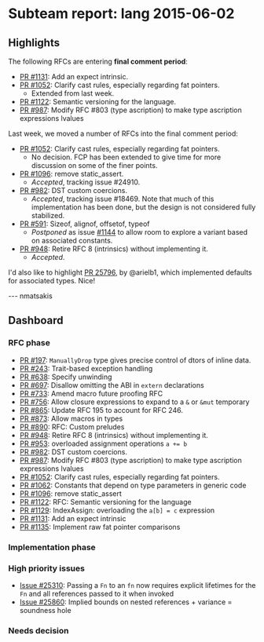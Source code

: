 # Subteam report: lang 2015-06-02

## Highlights

The following RFCs are entering **final comment period**:

- [PR #1131](https://github.com/rust-lang/rfcs/pull/1131):
  Add an expect intrinsic.
- [PR #1052](https://github.com/rust-lang/rfcs/pull/1052):
  Clarify cast rules, especially regarding fat pointers.
  - Extended from last week.
- [PR #1122](https://github.com/rust-lang/rfcs/pull/1122):
  Semantic versioning for the language.
- [PR #987](https://github.com/rust-lang/rfcs/pull/987):
  Modify RFC #803 (type ascription) to make type ascription expressions lvalues

Last week, we moved a number of RFCs into the final comment period:

- [PR #1052](https://github.com/rust-lang/rfcs/pull/1052):
  Clarify cast rules, especially regarding fat pointers.
  - No decision. FCP has been extended to give time for more discussion
    on some of the finer points.
- [PR #1096](https://github.com/rust-lang/rfcs/pull/1096):
  remove static_assert.
  - *Accepted*, tracking issue #24910.
- [PR #982](https://github.com/rust-lang/rfcs/pull/982):
  DST custom coercions.
  - *Accepted*, tracking issue #18469. Note that much of this
    implementation has been done, but the design is not considered
    fully stabilized.
- [PR #591](https://github.com/rust-lang/rfcs/pull/591):
  Sizeof, alignof, offsetof, typeof
  - *Postponed* as issue [#1144] to allow room to explore a variant
    based on associated constants.
- [PR #948](https://github.com/rust-lang/rfcs/pull/948):
  Retire RFC 8 (intrinsics) without implementing it.
  - *Accepted*.

I'd also like to highlight [PR 25796], by @arielb1, which implemented
defaults for associated types. Nice!

[PR 25796]: https://github.com/rust-lang/rust/pull/25796 
[#1144]: https://github.com/rust-lang/rfcs/issues/1144  

--- nmatsakis

## Dashboard

### RFC phase

- [PR #197](https://github.com/rust-lang/rfcs/pull/197):
  `ManuallyDrop` type gives precise control of dtors of inline data.
- [PR #243](https://github.com/rust-lang/rfcs/pull/243):
  Trait-based exception handling
- [PR #638](https://github.com/rust-lang/rfcs/pull/638):
  Specify unwinding
- [PR #697](https://github.com/rust-lang/rfcs/pull/697):
  Disallow omitting the ABI in `extern` declarations
- [PR #733](https://github.com/rust-lang/rfcs/pull/733):
  Amend macro future proofing RFC
- [PR #756](https://github.com/rust-lang/rfcs/pull/756):
  Allow closure expressions to expand to a `&` or `&mut` temporary
- [PR #865](https://github.com/rust-lang/rfcs/pull/865):
  Update RFC 195 to account for RFC 246.
- [PR #873](https://github.com/rust-lang/rfcs/pull/873):
  Allow macros in types
- [PR #890](https://github.com/rust-lang/rfcs/pull/890):
  RFC: Custom preludes
- [PR #948](https://github.com/rust-lang/rfcs/pull/948):
  Retire RFC 8 (intrinsics) without implementing it.
- [PR #953](https://github.com/rust-lang/rfcs/pull/953):
  overloaded assignment operations `a += b`
- [PR #982](https://github.com/rust-lang/rfcs/pull/982):
  DST custom coercions.
- [PR #987](https://github.com/rust-lang/rfcs/pull/987):
  Modify RFC #803 (type ascription) to make type ascription expressions lvalues
- [PR #1052](https://github.com/rust-lang/rfcs/pull/1052):
  Clarify cast rules, especially regarding fat pointers.
- [PR #1062](https://github.com/rust-lang/rfcs/pull/1062):
  Constants that depend on type parameters in generic code
- [PR #1096](https://github.com/rust-lang/rfcs/pull/1096):
  remove static_assert
- [PR #1122](https://github.com/rust-lang/rfcs/pull/1122):
  RFC: Semantic versioning for the language
- [PR #1129](https://github.com/rust-lang/rfcs/pull/1129):
  IndexAssign: overloading the `a[b] = c` expression
- [PR #1131](https://github.com/rust-lang/rfcs/pull/1131):
  Add an expect intrinsic
- [PR #1135](https://github.com/rust-lang/rfcs/pull/1135):
  Implement raw fat pointer comparisons

### Implementation phase


### High priority issues

- [Issue #25310](https://github.com/rust-lang/rust/issues/25310):
  Passing a `Fn` to an `fn` now requires explicit lifetimes for the `Fn` and all references passed to it when invoked
- [Issue #25860](https://github.com/rust-lang/rust/issues/25860):
  Implied bounds on nested references + variance = soundness hole

### Needs decision

